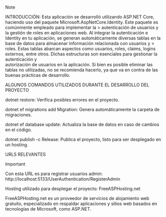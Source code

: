 > [!NOTE]
> INTRODUCCIÓN:
> Esta aplicación se desarrolló utilizando ASP.NET Core, haciendo uso del paquete Microsoft.AspNetCore.Identity. Este paquete es comúnmente empleado para implementar la        > autenticación de usuarios y la gestión de roles en aplicaciones web.
> Al integrar la autenticación e Identity en tu aplicación, se generan automáticamente diversas tablas en la base de datos para almacenar información relacionada con usuarios y > roles. Estas tablas abarcan aspectos como usuarios, roles, claims, logins externos, entre otros. Dichas estructuras son esenciales para gestionar la autenticación y        
> autorización de usuarios en la aplicación.
> Si bien es posible eliminar las tablas no utilizadas, no se recomienda hacerlo, ya que va en contra de las buenas prácticas de desarrollo.

ALGUNOS COMANDOS UTILIZADOS DURANTE EL DESARROLLO DEL PROYECTO

dotnet restore: Verifica posibles errores en el proyecto.

dotnet ef migrations add Migration: Genera automáticamente la carpeta de migraciones.

dotnet ef database update: Actualiza la base de datos en caso de cambios en el código.

dotnet publish -c Release: Publica el proyecto, listo para ser desplegado en un hosting.

URLS RELEVANTES
> [!IMPORTANT]
Con esta URL es para registrar usuarios admin: http://localhost:5133/UserAuthentication/RegisterAdmin

Hosting utilizado para desplegar el proyecto: FreeASPHosting.net

FreeASPHosting.net es un proveedor de servicios de alojamiento web gratuito, especializado en respaldar aplicaciones y sitios web basados en tecnologías de Microsoft, como ASP.NET.
